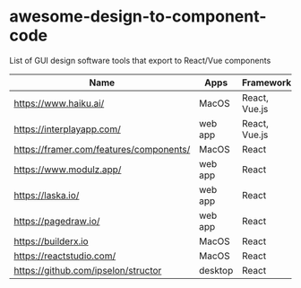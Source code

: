 # awesome-design-to-component-code
List of GUI design software tools that export to React/Vue components

| Name                                    | Apps    | Frameworks    |
|-----------------------------------------|---------|---------------|
| https://www.haiku.ai/                   | MacOS   | React, Vue.js |
| https://interplayapp.com/               | web app | React, Vue.js |
| https://framer.com/features/components/ | MacOS   | React         |
| https://www.modulz.app/                 | web app | React         |
| https://laska.io/                       | web app | React         |
| https://pagedraw.io/                    | web app | React         |
| https://builderx.io                     | MacOS   | React         |
| https://reactstudio.com/                | MacOS   | React         |
| https://github.com/ipselon/structor     | desktop | React         |
